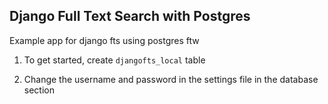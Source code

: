 Django Full Text Search with Postgres
---

Example app for django fts using postgres ftw

1. To get started, create `djangofts_local` table

2. Change the username and password in the settings file in the database section



